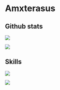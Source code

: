# Amxterasus

## Github stats

![ ](https://github-readme-stats.vercel.app/api?username=amxterasus&show_icons=true&theme=tokyonight)

![ ](https://github-readme-stats.vercel.app/api/top-langs?username=amxterasus&show_icons=true&theme=tokyonight)

## Skills

![ ](https://skillicons.dev/icons?i=html,css,js,ts,nodejs,astro,tailwind)

![ ](https://visitor-badge.laobi.icu/badge?page_id=amxterasus)
